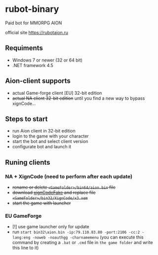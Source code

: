 # rubot-binary
Paid bot for MMORPG AION

official site https://rubotaion.ru

## Requiments
- Windows 7 or newer (32 or 64 bit)
- .NET framework 4.5

## Aion-client supports
- actual Game-forge client [EU] 32-bit edition
- ~~actual NA client 32-bit edition~~ until you find a new way to bypass xignCode...

## Steps to start
- run Aion client in 32-bit edition
- login to the game with your character
- start the bot and select client version
- configurate bot and launch it

## Runing clients
### NA + XignCode (need to perform after each update)
- ~~rename or delete `<GameFolder>/bin64/aion.bin` file~~
- ~~download [xignCodeFake](https://github.com/Hronos2t/XCFakeClient/releases/download/v1-beta1/x3.xem) and replace file `<GameFolder>/bin32/XignCode/x3.xem`~~
- ~~start the game with launcher~~

### EU GameForge
- [!] use game launcher only for update
- run ```start bin32\aion.bin -ip:79.110.83.80 -port:2106 -cc:2 -lang:eng -noweb -noauthgg -charnamemenu```
(you can execute this command by creating a `.bat` or `.cmd` file in `the game folder` and write this line to it)
